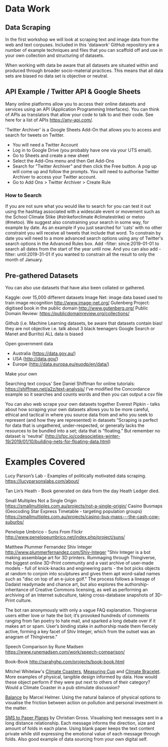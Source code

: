 # Data Work

## Data Scraping

In the first workshop we will look at scraping text and image data from the web and text corpuses. Included in this 'datawork' GitHub repository are a number of example techniques and files that you can scaffold off and use in your own collection and structuring of datasets.

When working with data be aware that all datasets are situated within and produced through broader socio-material practices. This means that all data sets are biased no data set is objective or neutral.

## API Example / Twitter API & Google Sheets
Many online platforms allow you to access their online datasets and services using an API (Application Programming Interfaces). You can think of APIs as translators that allow your code to talk to and their code. See here for a list of APIs https://any-api.com/.

'Twitter Archiver' is a Google Sheets Add-On that allows you to access and search for tweets on Twitter.

* You will need a Twitter Account
* Log in to Google Drive (you probably have one via your UTS email).
* Go to Sheets and create a new sheet
* Select the Add-Ons menu and then Get Add-Ons
* Search for "Twitter Archiver" and then click the Free button. A pop up will come up and follow the prompts. You will need to authorise Twitter Archiver to access your Twitter account.
* Go to Add Ons > Twitter Archiver > Create Rule

### How to Search
If you are not sure what you would like to search for you can test it out using the hashtag associated with a widescale event or movement such as the School Climate Stike (#strikeforclimate #climatestrike) or metoo (#metoo). We suggest also constraining your search in some way, for example by date. As an example if you just searched for 'cats' with no other constraint you will receive all tweets that include that word. To constrain by date you will need to a more advanced search options using any of Twitter's search options in the Advanced Rules box. Add -filter: since:2019-01-01 to search all dates from the start of the year until now. And you can also add -filter: until:2019-31-01 if you wanted to constrain all the result to only the month of January.

## Pre-gathered Datasets
You can also use datasets that have also been collated or gathered.

Kaggle: over 15,000 different datasets
Image Net: image data based used to train image recognition http://www.image-net.org/
Gutenberg Project: digitised book in the public domain http://www.gutenberg.org/
Public Domain Review: https://publicdomainreview.org/collections/

Github (i.e. Machine Learning datasets, be aware that datasets contain bias! they are not objective i.e. talk about 3 black teenagers Google Search or Manet and Burrito) ALL data is biased

Open government data
- Australia (https://data.gov.au/)
- USA (http://data.gov/)
- Europe (http://data.europa.eu/euodp/en/data/)


Make your own

Searching text corpus’
See Daniel Shiffman for online tutorials: https://shiffman.net/a2z/text-analysis/
I've modified the Concordance example so it searches and counts words and then you can output a csv file

You can also web scrape your own datasets together
Everest Pipkin - talks about how scraping your own datasets allows you to be more careful, ethical and tactical in where you source data from and who you seek to represent (and how they are represented) in datasets
“Scraping is perfect for data that is ungathered, under-respected, or generally lacks the resources to be bundled into a set; data that is “floating.”
But remember no dataset is 'neutral'
(http://sfpc.io/codesocieties-winter-19/2019/01/10/building-nets-for-floating-data.html)

# Examples Covered

Lucy Parson’s Lab - Examples of politically motivated data scraping.
https://lucyparsonslabs.com/about/

Tan Lin’s Heath - Book generated on data from the day Heath Ledger died.

Small Multiples
Not a Single Origin https://smallmultiples.com.au/projects/not-a-single-origin/
Casino Busmaps (Geocoding Star Express Timetable - targeting population groups) https://smallmultiples.com.au/projects/casino-bus-maps---the-cash-cow-suburbs/

Penelope Umbrico - Suns From Flickr
http://www.penelopeumbrico.net/index.php/project/suns/

Matthew Plummer Fernandez
Shiv Integer
http://www.plummerfernandez.com/Shiv-Integer
"Shiv Integer is a bot making assemblage art for 3D printers. Rummaging through Thingiverse, the biggest online 3D-Print community and a vast archive of user-made models - full of knick-knacks and engineering parts - the bot picks objects at random to conjoin into sculptures and gives them apt word-salad names such as "disc on top of an e-juice golf." The process follows a lineage of Dadaist readymade and chance art, but also explores the authorship-inheritance of Creative Commons licensing, as well as performing an archiving of an Internet subculture, taking cross-database snapshots of 3D-Print culture.

The bot ran anonymously with only a vague FAQ explanation. Thingiverse users either love or hate the bot; it’s provoked hundreds of comments ranging from fan poetry to hate mail, and sparked a long debate over if it makes art or spam. User’s binding stake in authorship made them fiercely active, forming a key facet of Shiv Integer, which from the outset was an anagram of Thingiverse."

Speech Comparison by Rune Madsen
https://www.runemadsen.com/work/speech-comparison/

Book-Book
http://sarahghp.com/projects/book-book.html

Mitchel Whitelaw's [Climate Coasters](http://mtchl.net/climate-coasters/), [Measuring Cup](http://mtchl.net/measuring-cup/) and [Climate Bracelet](http://mtchl.net/weather-bracelet/).
More examples of physical, tangible design informed by data. How would these object perform if they were put next to others of their category? Would a Climate Coaster in a pub stimulate discussion?

[Balance](http://www.marcelhelmer.de/) by Marcel Helmer. Using the natural balance of physical options to visualise the friction between action on pollution and personal investment in the matter.

[SMS to Paper Planes](https://www.christiangross.info/en/sms-to-paper-airplanes/) by Christian Gross. Visualising text messages sent in a long distance relationship. Each message informs the direction, size and amount of folds in each plane. Using blank paper keeps the text content private while still expressing the emotional value of each message through folds. Also good example of data sourcing from your own digital self.
